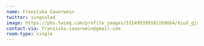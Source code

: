 ```yaml
---
name: Franziska Sauerwein
twitter: singsalad
image: https://pbs.twimg.com/profile_images/531499399101169664/XiuX_gjr_400x400.jpeg
contact-via: franziska.sauerwein@gmail.com
room-type: single
---
```

